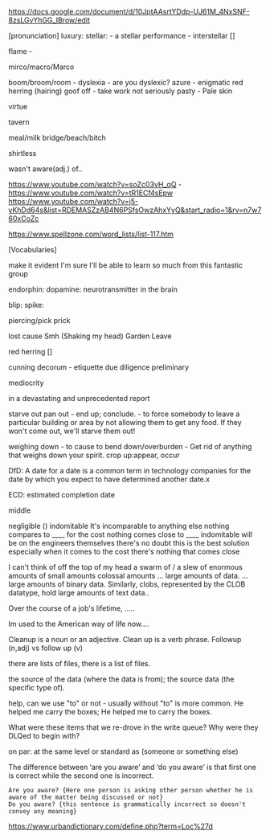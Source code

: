 https://docs.google.com/document/d/10JptAAsrtYDdp-UJ61M_4NxSNF-8zsLGvYhGG_IBrow/edit

[pronunciation]
luxury: 
stellar:
    - a stellar performance
    - interstellar []

flame
    - 

mirco/macro/Marco

boom/broom/room - 
dyslexia
    - are you dyslexic?
azure - 
enigmatic
red herring (hairing)
goof off - take work not seriously
pasty - Pale skin

virtue

tavern

meal/milk
bridge/beach/bitch

shirtless

wasn't aware(adj.) of..


https://www.youtube.com/watch?v=soZc03vH_qQ
    - 
https://www.youtube.com/watch?v=tR1ECf4sEpw
https://www.youtube.com/watch?v=j5-yKhDd64s&list=RDEMASZzAB4N6PSfsOwzAhxYyQ&start_radio=1&rv=n7w760xCoZc

https://www.spellzone.com/word_lists/list-117.htm

[Vocabularies]

make it evident
I'm sure I'll be able to learn so much from this fantastic group

endorphin:
dopamine: neurotransmitter in the brain

blip:
spike:

piercing/pick
prick

lost cause
Smh (Shaking my head)
Garden Leave

red herring []

cunning
decorum - etiquette
due diligence
preliminary

mediocrity

in a devastating and unprecedented report

starve out
pan out 
    - end up; conclude.
    - to force somebody to leave a particular building or area by not allowing them to get any food. If they won't come out, we'll starve them out!

weighing down - to cause to bend down/overburden
              - Get rid of anything that weighs down your spirit.
crop up:appear, occur

DfD:
A date for a date is a common term in technology companies for the date by which you expect to have determined another date.x

ECD: estimated completion date

middle

negligible ()
indomitable
It's incomparable to anything else
nothing compares to ____
for the cost nothing comes close to ____
indomitable
will be on the engineers themselves
there's no doubt this is the best solution
especially when it comes to the cost
there's nothing that comes close


I can't think of off the top of my head 
a swarm of / a slew of
enormous amounts of
small amounts 
colossal amounts
... large amounts of data. 
... large amounts of binary data. 
Similarly, clobs, represented by the CLOB datatype, hold large amounts of text data..

Over the course of a job's lifetime, .....

Im used to the American way of life now....




Cleanup is a noun or an adjective. Clean up is a verb phrase.
Followup (n,adj) vs follow up (v)

there are lists of files, there is a list of files.

the source of the data (where the data is from); the source data (the specific type of).

help, can we use "to" or not - usually without "to" is more common.
He helped me carry the boxes; He helped me to carry the boxes.


What were these items that we re-drove in the write queue?
Why were they DLQed to begin with?

on par: at the same level or standard as (someone or something else)

The difference between ‘are you aware’ and ‘do you aware’ is that first one is correct while the second one is incorrect.
```
Are you aware? {Here one person is asking other person whether he is aware of the matter being discussed or not}
Do you aware? {this sentence is grammatically incorrect so doesn't convey any meaning}
```


https://www.urbandictionary.com/define.php?term=Loc%27d


